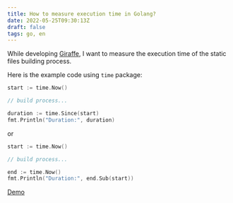 ```yaml
---
title: How to measure execution time in Golang?
date: 2022-05-25T09:30:13Z
draft: false
tags: go, en
---
```


While developing [Giraffe](https://github.com/tatthien/giraffe), I want to measure the execution time of the static files building process.

Here is the example code using `time` package:

```go
start := time.Now()

// build process...

duration := time.Since(start)
fmt.Println("Duration:", duration)
```

or

```go
start := time.Now()

// build process...

end := time.Now()
fmt.Println("Duration:", end.Sub(start))
```

[Demo](https://go.dev/play/p/9pJcyjeNyhy)
